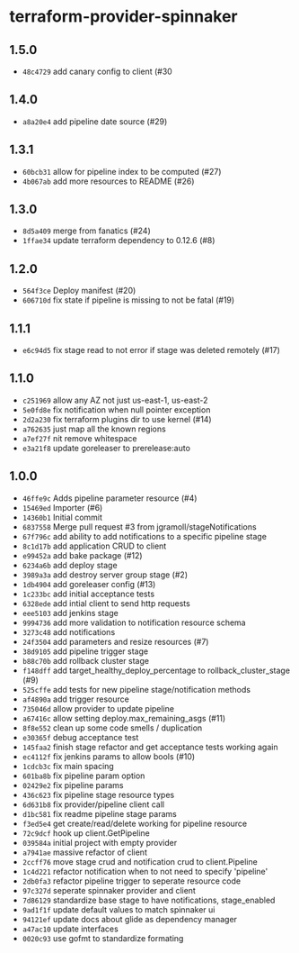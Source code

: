 # terraform-provider-spinnaker

## 1.5.0

- `48c4729` add canary config to client (#30

## 1.4.0

- `a8a20e4` add pipeline date source (#29)

## 1.3.1

- `60bcb31` allow for pipeline index to be computed (#27)
- `4b067ab` add more resources to README (#26)

## 1.3.0

- `8d5a409` merge from fanatics (#24)
- `1ffae34` update terraform dependency to 0.12.6 (#8)

## 1.2.0

- `564f3ce` Deploy manifest (#20)
- `606710d` fix state if pipeline is missing to not be fatal (#19)

## 1.1.1

- `e6c94d5` fix stage read to not error if stage was deleted remotely (#17)

## 1.1.0

- `c251969` allow any AZ not just us-east-1, us-east-2
- `5e0fd8e` fix notification when null pointer exception
- `2d2a230` fix terraform plugins dir to use kernel (#14)
- `a762635` just map all the known regions
- `a7ef27f` nit remove whitespace
- `e3a21f8` update goreleaser to prerelease:auto

## 1.0.0

- `46ffe9c` Adds pipeline parameter resource (#4)
- `15469ed` Importer (#6)
- `14360b1` Initial commit
- `6837558` Merge pull request #3 from jgramoll/stageNotifications
- `67f796c` add ability to add notifications to a specific pipeline stage
- `8c1d17b` add application CRUD to client
- `e99452a` add bake package (#12)
- `6234a6b` add deploy stage
- `3989a3a` add destroy server group stage (#2)
- `1db4904` add goreleaser config (#13)
- `1c233bc` add initial acceptance tests
- `6328ede` add intial client to send http requests
- `eee5103` add jenkins stage
- `9994736` add more validation to notification resource schema
- `3273c48` add notifications
- `24f3504` add parameters and resize resources (#7)
- `38d9105` add pipeline trigger stage
- `b88c70b` add rollback cluster stage
- `f148dff` add target_healthy_deploy_percentage to rollback_cluster_stage (#9)
- `525cffe` add tests for new pipeline stage/notification methods
- `af4890a` add trigger resource
- `735046d` allow provider to update pipeline
- `a67416c` allow setting deploy.max_remaining_asgs (#11)
- `8f8e552` clean up some code smells / duplication
- `e30365f` debug acceptance test
- `145faa2` finish stage refactor and get acceptance tests working again
- `ec4112f` fix jenkins params to allow bools (#10)
- `1cdcb3c` fix main spacing
- `601ba8b` fix pipeline param option
- `02429e2` fix pipeline params
- `436c623` fix pipeline stage resource types
- `6d631b8` fix provider/pipeline client call
- `d1bc581` fix readme pipeline stage params
- `f3ed5e4` get create/read/delete working for pipeline resource
- `72c9dcf` hook up client.GetPipeline
- `039584a` initial project with empty provider
- `a7941ae` massive refactor of client
- `2ccff76` move stage crud and notification crud to client.Pipeline
- `1c4d221` refactor notification when to not need to specify 'pipeline'
- `2db0fa3` refactor pipeline trigger to seperate resource code
- `97c327d` seperate spinnaker provider and client
- `7d86129` standardize base stage to have notifications, stage_enabled
- `9ad1f1f` update default values to match spinnaker ui
- `94121ef` update docs about glide as dependency manager
- `a47ac10` update interfaces
- `0020c93` use gofmt to standardize formating
